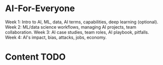 # AI-For-Everyone
Week 1: Intro to AI, ML, data, AI terms, capabilities, deep learning (optional). Week 2: ML/data science workflows, managing AI projects, team collaboration. Week 3: AI case studies, team roles, AI playbook, pitfalls. Week 4: AI's impact, bias, attacks, jobs, economy.

# Content TODO
